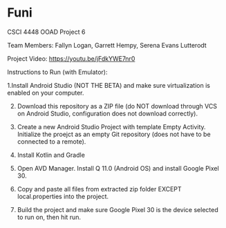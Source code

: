 # Funi
CSCI 4448 OOAD Project 6

Team Members: Fallyn Logan, Garrett Hempy, Serena Evans Lutterodt


Project Video: https://youtu.be/jFdkYWE7nr0


Instructions to Run (with Emulator): 

1.Install Android Studio (NOT THE BETA) and make sure virtualization is enabled on your computer. 

2. Download this repository as a ZIP file (do NOT download through VCS on Android Studio, configuration does not download correctly). 

3. Create a new Android Studio Project with template Empty Activity. Initialize the proejct as an empty Git repository (does not have to be connected to a remote).

4. Install Kotlin and Gradle

5. Open AVD Manager. Install Q 11.0 (Android OS) and install Google Pixel 30.

6. Copy and paste all files from extracted zip folder EXCEPT local.properties into the project. 

7. Build the project and make sure Google Pixel 30 is the device selected to run on, then hit run.


